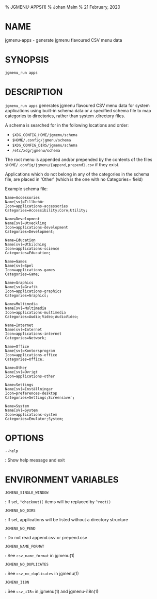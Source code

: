 % JGMENU-APPS(1)
% Johan Malm
% 21 February, 2020

# NAME

jgmenu-apps - generate jgmenu flavoured CSV menu data

# SYNOPSIS

`jgmenu_run apps`

# DESCRIPTION

`jgmenu_run apps` generates jgmenu flavoured CSV menu data for system
applications using built-in schema data or a specified schema file to
map categories to directories, rather than system .directory files.

A schema is searched for in the following locations and order:

- `$XDG_CONFIG_HOME/jgmenu/schema`  
- `$HOME/.config/jgmenu/schema`  
- `$XDG_CONFIG_DIRS/jgmenu/schema`  
- `/etc/xdg/jgmenu/schema`  

The root menu is appended and/or prepended by the contents of the files
`$HOME/.config/jgmenu/{append,prepend}.csv` if they exist.

Applications which do not belong in any of the categories in the schema
file, are placed in 'Other' (which is the one with no Categories= field)

Example schema file:

```
Name=Accessories
Name[sv]=Tillbehör
Icon=applications-accessories
Categories=Accessibility;Core;Utility;

Name=Development
Name[sv]=Utveckling
Icon=applications-development
Categories=Development;

Name=Education
Name[sv]=Utbildning
Icon=applications-science
Categories=Education;

Name=Games
Name[sv]=Spel
Icon=applications-games
Categories=Game;

Name=Graphics
Name[sv]=Grafik
Icon=applications-graphics
Categories=Graphics;

Name=Multimedia
Name[sv]=Multimedia
Icon=applications-multimedia
Categories=Audio;Video;AudioVideo;

Name=Internet
Name[sv]=Internet
Icon=applications-internet
Categories=Network;

Name=Office
Name[sv]=Kontorsprogram
Icon=applications-office
Categories=Office;

Name=Other
Name[sv]=Övrigt
Icon=applications-other

Name=Settings
Name[sv]=Inställningar
Icon=preferences-desktop
Categories=Settings;Screensaver;

Name=System
Name[sv]=System
Icon=applications-system
Categories=Emulator;System;
```


# OPTIONS

`--help`

:   Show help message and exit

# ENVIRONMENT VARIABLES

`JGMENU_SINGLE_WINDOW`

:   If set, `^checkout()` items will be replaced by `^root()`

`JGMENU_NO_DIRS`

:   If set, applications will be listed without a directory structure

`JGMENU_NO_PEND`

:   Do not read append.csv or prepend.csv

`JGMENU_NAME_FORMAT`

:   See `csv_name_format` in jgmenu(1)

`JGMENU_NO_DUPLICATES`

:   See `csv_no_duplicates` in jgmenu(1)

`JGMENU_I18N`

:   See `csv_i18n` in jgmenu(1) and jgmenu-i18n(1)

